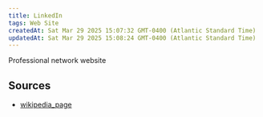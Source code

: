 ```yaml
---
title: LinkedIn
tags: Web Site
createdAt: Sat Mar 29 2025 15:07:32 GMT-0400 (Atlantic Standard Time)
updatedAt: Sat Mar 29 2025 15:08:24 GMT-0400 (Atlantic Standard Time)
---
```



Professional network website



## Sources
- [wikipedia_page](https://en.wikipedia.org/wiki/LinkedIn)
